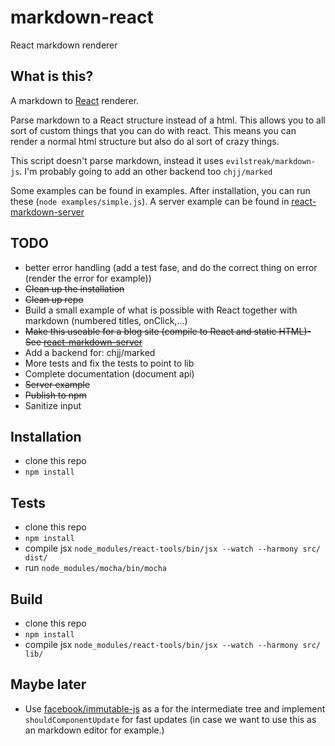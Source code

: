 markdown-react
==============

React markdown renderer

What is this?
-------------

A markdown to [React](http://facebook.github.io/react/) renderer.


Parse markdown to a React structure instead of a html. This allows you to all sort of custom things that you can do with react.
This means you can render a normal html structure but also do al sort of crazy things.

This script doesn't parse markdown, instead it uses `evilstreak/markdown-js`. I'm probably going to add an other backend too `chjj/marked`

Some examples can be found in examples. After installation, you can run these (`node examples/simple.js`).
A server example can be found in [react-markdown-server](https://github.com/tcoopman/markdown-react-server)

TODO
----

* better error handling (add a test fase, and do the correct thing on error (render the error for example))
* ~~Clean up the installation~~
* ~~Clean up repo~~
* Build a small example of what is possible with React together with markdown (numbered titles, onClick,...)
* ~~Make this useable for a blog site (compile to React and static HTML)- See [react-markdown-server](https://github.com/tcoopman/markdown-react-server)~~
* Add a backend for: chjj/marked
* More tests and fix the tests to point to lib
* Complete documentation (document api)
* ~~Server example~~
* ~~Publish to npm~~
* Sanitize input

Installation
------------

* clone this repo
* `npm install`

Tests
-----

* clone this repo
* `npm install`
* compile jsx `node_modules/react-tools/bin/jsx --watch --harmony src/ dist/`
* run `node_modules/mocha/bin/mocha`

Build
-----
* clone this repo
* `npm install`
* compile jsx `node_modules/react-tools/bin/jsx --watch --harmony src/ lib/`


Maybe later
-----------

* Use [facebook/immutable-js](https://github.com/facebook/immutable-js) as a for the intermediate tree and implement `shouldComponentUpdate` for fast updates (in case we want to use this as an markdown editor for example.)
